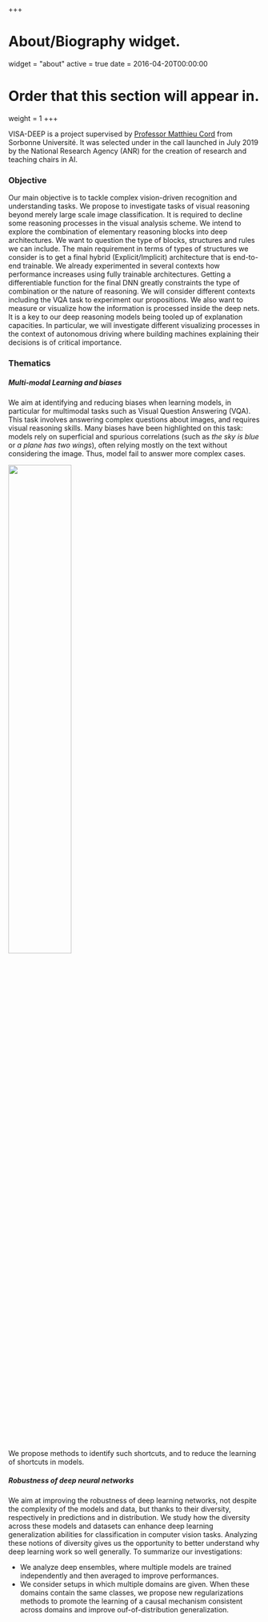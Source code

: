 +++
# About/Biography widget.
widget = "about"
active = true
date = 2016-04-20T00:00:00

# Order that this section will appear in.
weight = 1
+++

VISA-DEEP is a project supervised by [Professor Matthieu Cord](http://webia.lip6.fr/~cord/) from Sorbonne Université. It was selected under in the call launched in July 2019 by the National Research Agency (ANR) for the creation of research and teaching chairs in AI.

### Objective

Our main objective is to tackle complex vision-driven recognition and understanding tasks.
We propose to investigate tasks of visual reasoning beyond merely large scale image classification. It is required to decline some reasoning processes in the visual analysis scheme. We intend to explore the combination of elementary reasoning blocks into deep architectures. We want to question the type of blocks, structures and rules we can include. The main requirement in terms of types of structures we consider is to get a final hybrid (Explicit/Implicit) architecture that is end-to-end trainable. We already experimented in several contexts how performance increases using fully trainable architectures. Getting a differentiable function for the final DNN greatly constraints the type of combination or the nature of reasoning. We will consider different contexts including the VQA task to experiment our propositions. We also want to measure or visualize how the information is processed inside the deep nets. It is a key to our deep reasoning models being tooled up of explanation capacities. In particular, we will investigate different visualizing processes in the context of autonomous driving where building machines explaining their decisions is of critical importance.

### Thematics

##### Multi-modal Learning and biases

We aim at identifying and reducing biases when learning models, in particular for multimodal tasks such as Visual Question Answering (VQA). This task involves answering complex questions about images, and requires visual reasoning skills. Many biases have been highlighted on this task: models rely on superficial and spurious correlations (such as *the sky is blue* or *a plane has two wings*), often relying mostly on the text without considering the image. Thus, model fail to answer more complex cases.

<img class="img-responsive" width=50%” src="/img/shortcuts.png">

We propose methods to identify such shortcuts, and to reduce the learning of shortcuts in models.



##### Robustness of deep neural networks

We aim at improving the robustness of deep learning networks, not despite the complexity of the models and data, but thanks to their diversity, respectively in predictions and in distribution. We study how the diversity across these models and datasets can enhance deep learning generalization abilities for classification in computer vision tasks. Analyzing these notions of diversity gives us the opportunity to better understand why deep learning work so well generally.
To summarize our investigations:
- We analyze deep ensembles, where multiple models are trained independently and then averaged to improve performances.
- We consider setups in which multiple domains are given. When these domains contain the same classes, we propose new regularizations methods to promote the learning of a causal mechanism consistent across domains and improve ouf-of-distribution generalization.
